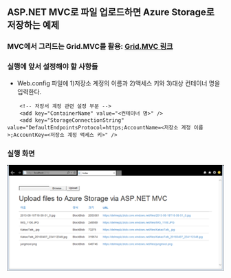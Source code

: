 ﻿## ASP.NET MVC로 파일 업로드하면 Azure Storage로 저장하는 예제
### MVC에서 그리드는 Grid.MVC를 활용: [Grid.MVC 링크](https://gridmvc.codeplex.com/)

### 실행에 앞서 설정해야 할 사항들
- Web.config 파일에 1)저장소 계정의 이름과 2)액세스 키와 3)대상 컨테이너 명을 입력한다.
```
	<!-- 저장서 계정 관련 설정 부분 -->
    <add key="ContainerName" value="<컨테이너 명>" />
    <add key="StorageConnectionString" value="DefaultEndpointsProtocol=https;AccountName=<저장소 계정 이름>;AccountKey=<저장소 계정 액세스 키>" />
```
### 실행 화면
  ![실행화면](https://github.com/jiyongseong/AzurePaaSHol/blob/master/AzureFileUploadWeb/images/azureStorageUpload.png?raw=true)

